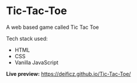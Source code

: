 # Tic-Tac-Toe
A web based game called Tic Tac Toe

Tech stack used:
  - HTML
  - CSS
  - Vanilla JavaScript

**Live preview:** https://deificz.github.io/Tic-Tac-Toe/

